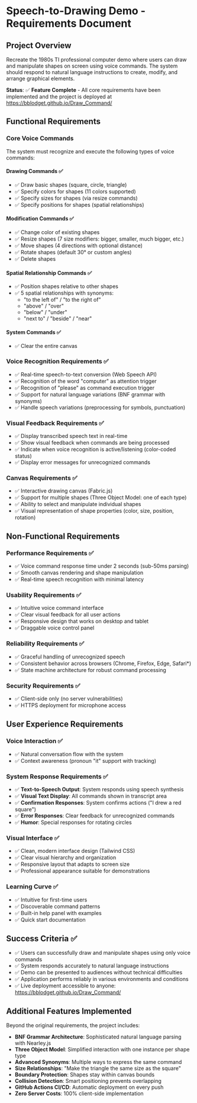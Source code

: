 # Speech-to-Drawing Demo - Requirements Document

## Project Overview
Recreate the 1980s TI professional computer demo where users can draw and manipulate shapes on screen using voice commands. The system should respond to natural language instructions to create, modify, and arrange graphical elements.

**Status**: ✅ **Feature Complete** - All core requirements have been implemented and the project is deployed at https://bblodget.github.io/Draw_Command/

## Functional Requirements

### Core Voice Commands
The system must recognize and execute the following types of voice commands:

#### Drawing Commands ✅
- ✅ Draw basic shapes (square, circle, triangle)
- ✅ Specify colors for shapes (11 colors supported)
- ✅ Specify sizes for shapes (via resize commands)
- ✅ Specify positions for shapes (spatial relationships)

#### Modification Commands ✅
- ✅ Change color of existing shapes
- ✅ Resize shapes (7 size modifiers: bigger, smaller, much bigger, etc.)
- ✅ Move shapes (4 directions with optional distance)
- ✅ Rotate shapes (default 30° or custom angles)
- ✅ Delete shapes

#### Spatial Relationship Commands ✅
- ✅ Position shapes relative to other shapes
- ✅ 5 spatial relationships with synonyms:
  - "to the left of" / "to the right of"
  - "above" / "over"
  - "below" / "under"
  - "next to" / "beside" / "near"

#### System Commands ✅
- ✅ Clear the entire canvas

### Voice Recognition Requirements ✅
- ✅ Real-time speech-to-text conversion (Web Speech API)
- ✅ Recognition of the word "computer" as attention trigger
- ✅ Recognition of "please" as command execution trigger
- ✅ Support for natural language variations (BNF grammar with synonyms)
- ✅ Handle speech variations (preprocessing for symbols, punctuation)

### Visual Feedback Requirements ✅
- ✅ Display transcribed speech text in real-time
- ✅ Show visual feedback when commands are being processed
- ✅ Indicate when voice recognition is active/listening (color-coded status)
- ✅ Display error messages for unrecognized commands

### Canvas Requirements ✅
- ✅ Interactive drawing canvas (Fabric.js)
- ✅ Support for multiple shapes (Three Object Model: one of each type)
- ✅ Ability to select and manipulate individual shapes
- ✅ Visual representation of shape properties (color, size, position, rotation)

## Non-Functional Requirements

### Performance Requirements ✅
- ✅ Voice command response time under 2 seconds (sub-50ms parsing)
- ✅ Smooth canvas rendering and shape manipulation
- ✅ Real-time speech recognition with minimal latency

### Usability Requirements ✅
- ✅ Intuitive voice command interface
- ✅ Clear visual feedback for all user actions
- ✅ Responsive design that works on desktop and tablet
- ✅ Draggable voice control panel

### Reliability Requirements ✅
- ✅ Graceful handling of unrecognized speech
- ✅ Consistent behavior across browsers (Chrome, Firefox, Edge, Safari*)
- ✅ State machine architecture for robust command processing

### Security Requirements ✅
- ✅ Client-side only (no server vulnerabilities)
- ✅ HTTPS deployment for microphone access

## User Experience Requirements

### Voice Interaction ✅
- ✅ Natural conversation flow with the system
- ✅ Context awareness (pronoun "it" support with tracking)

### System Response Requirements ✅
- ✅ **Text-to-Speech Output**: System responds using speech synthesis
- ✅ **Visual Text Display**: All commands shown in transcript area
- ✅ **Confirmation Responses**: System confirms actions ("I drew a red square")
- ✅ **Error Responses**: Clear feedback for unrecognized commands
- ✅ **Humor**: Special responses for rotating circles

### Visual Interface ✅
- ✅ Clean, modern interface design (Tailwind CSS)
- ✅ Clear visual hierarchy and organization
- ✅ Responsive layout that adapts to screen size
- ✅ Professional appearance suitable for demonstrations

### Learning Curve ✅
- ✅ Intuitive for first-time users
- ✅ Discoverable command patterns
- ✅ Built-in help panel with examples
- ✅ Quick start documentation

## Success Criteria ✅
- ✅ Users can successfully draw and manipulate shapes using only voice commands
- ✅ System responds accurately to natural language instructions
- ✅ Demo can be presented to audiences without technical difficulties
- ✅ Application performs reliably in various environments and conditions
- ✅ Live deployment accessible to anyone: https://bblodget.github.io/Draw_Command/

## Additional Features Implemented

Beyond the original requirements, the project includes:

- **BNF Grammar Architecture**: Sophisticated natural language parsing with Nearley.js
- **Three Object Model**: Simplified interaction with one instance per shape type
- **Advanced Synonyms**: Multiple ways to express the same command
- **Size Relationships**: "Make the triangle the same size as the square"
- **Boundary Protection**: Shapes stay within canvas bounds
- **Collision Detection**: Smart positioning prevents overlapping
- **GitHub Actions CI/CD**: Automatic deployment on every push
- **Zero Server Costs**: 100% client-side implementation 